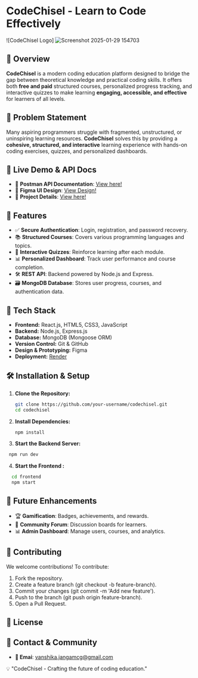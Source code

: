 # CodeChisel - Learn to Code Effectively

![CodeChisel Logo]
![Screenshot 2025-01-29 154703](https://github.com/user-attachments/assets/7ca27e30-6918-4760-98b9-d9f657a4952e)


## 🚀 Overview
**CodeChisel** is a modern coding education platform designed to bridge the gap between theoretical knowledge and practical coding skills. It offers both **free and paid** structured courses, personalized progress tracking, and interactive quizzes to make learning **engaging, accessible, and effective** for learners of all levels.

## 🎯 Problem Statement
Many aspiring programmers struggle with fragmented, unstructured, or uninspiring learning resources. **CodeChisel** solves this by providing a **cohesive, structured, and interactive** learning experience with hands-on coding exercises, quizzes, and personalized dashboards.

## 📌 Live Demo & API Docs
- 🔗 **Postman API Documentation**: [View here!](https://documenter.getpostman.com/view/39217082/2sAYQiBnrB)
- 🔗 **Figma UI Design**: [View Design!](https://www.figma.com/design/n6ceBxm4zvLUyypYJBStCm/Untitled?node-id=0-1&t=iWYwSFQj2V0atQPb-1)
- 🔗 **Project Details**: [View here!](https://1drv.ms/w/c/6e38cecfcf504d58/EYKQ57maRA5JkQOpW-O7PGQBIyRwPFUZ2jl40Miu4ryZFQ?e=42eS2b)
  
## 🌟 Features
- ✅ **Secure Authentication**: Login, registration, and password recovery.
- 📚 **Structured Courses**: Covers various programming languages and topics.
- 📝 **Interactive Quizzes**: Reinforce learning after each module.
- 📊 **Personalized Dashboard**: Track user performance and course completion.
- 🛠️ **REST API**: Backend powered by Node.js and Express.
- 🗃️ **MongoDB Database**: Stores user progress, courses, and authentication data.

## 🔧 Tech Stack
- **Frontend:** React.js, HTML5, CSS3, JavaScript  
- **Backend:** Node.js, Express.js  
- **Database:** MongoDB (Mongoose ORM)  
- **Version Control:** Git & GitHub  
- **Design & Prototyping:** Figma  
- **Deployment:** [Render](https://codechisel.onrender.com)

## 🛠️ Installation & Setup
1. **Clone the Repository:**
   ```sh
   git clone https://github.com/your-username/codechisel.git
   cd codechisel
   ```
2. **Install Dependencies:**
   ```sh
   npm install
   ```
3. **Start the Backend Server:**
 ```sh
  npm run dev
```
4. **Start the Frontend :**
```sh
  cd frontend
  npm start
   ```

## 🚀 Future Enhancements
- 🏆 **Gamification**: Badges, achievements, and rewards.
- 💬 **Community Forum**: Discussion boards for learners.
- 📊 **Admin Dashboard**: Manage users, courses, and analytics.

## 🤝 Contributing
We welcome contributions! To contribute:
1. Fork the repository.
2. Create a feature branch (git checkout -b feature-branch).
3. Commit your changes (git commit -m 'Add new feature').
4. Push to the branch (git push origin feature-branch).
5. Open a Pull Request.

## 📜 License

## 💬 Contact & Community
- **📧 Emai**: vanshika.jangamcg@gmail.com

💡 "CodeChisel - Crafting the future of coding education."
  
